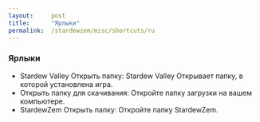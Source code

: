 ```yaml
---
layout:     post
title:      "Ярлыки"
permalink:  /stardewzem/misc/shortcuts/ru
---
```


### **Ярлыки**

* Stardew Valley Открыть папку: Stardew Valley Открывает папку, в которой установлена ​​игра.
* Открыть папку для скачивания: Откройте папку загрузки на вашем компьютере.
* StardewZem Открыть папку: Откройте папку StardewZem.

<br/>
<br/>
